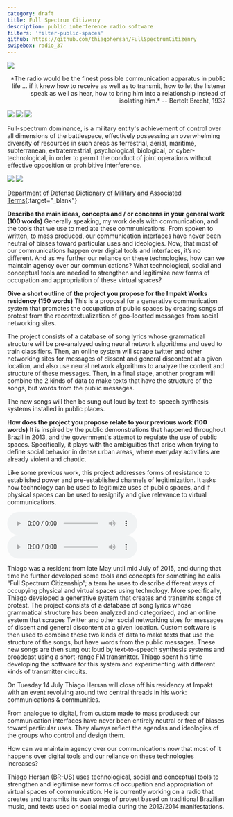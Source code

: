 ```yaml
---
category: draft
title: Full Spectrum Citizenry
description: public interference radio software
filters: 'filter-public-spaces'
github: https://github.com/thiagohersan/FullSpectrumCitizenry
swipebox: radio_37
---
```

![](/assets/projects/full-spectrum-citizenry/diagram.png)

<div style="text-align:right;" markdown="1">
  *The radio would be the finest possible communication apparatus in public life ... if it knew how to receive as well as to transmit, how to let the listener speak as well as hear, how to bring him into a relationship instead of isolating him.*  
  -- Bertolt Brecht, 1932
</div>

![](/assets/projects/full-spectrum-citizenry/radio_3775.jpg)
![](/assets/projects/full-spectrum-citizenry/radio_3781.jpg)
![](/assets/projects/full-spectrum-citizenry/radio_3782.jpg)

Full-spectrum dominance, is a military entity's achievement of control over all dimensions of the battlespace, effectively possessing an overwhelming diversity of resources in such areas as terrestrial, aerial, maritime, subterranean, extraterrestrial, psychological, biological, or cyber-technological, in order to permit the conduct of joint operations without effective opposition or prohibitive interference.

![](/assets/projects/full-spectrum-citizenry/reports.jpg)
![](/assets/projects/full-spectrum-citizenry/fsd.jpg)

[Department of Defense Dictionary of Military and Associated Terms](http://www.dtic.mil/doctrine/new_pubs/jp1_02.pdf){:target="_blank"}

**Describe the main ideas, concepts and / or concerns in your general work (100 words)**
Generally speaking, my work deals with communication, and the tools that we use to mediate these communications. From spoken to written, to mass produced, our communication interfaces have never been neutral of biases toward particular uses and ideologies. Now, that most of our communications happen over digital tools and interfaces, it’s no different. And as we further our reliance on these technologies, how can we maintain agency over our communications? What technological, social and conceptual tools are needed to strengthen and legitimize new forms of occupation and appropriation of these virtual spaces?

**Give a short outline of the project you propose for the Impakt Works residency (150 words)**
This is a proposal for a generative communication system that promotes the occupation of public spaces by creating songs of protest from the recontextualization of geo-located messages from social networking sites.

The project consists of a database of song lyrics whose grammatical structure will be pre-analyzed using neural network algorithms and used to train classifiers. Then, an online system will scrape twitter and other networking sites for messages of dissent and general discontent at a given location, and also use neural network algorithms to analyze the content and structure of these messages. Then, in a final stage, another program will combine the 2 kinds of data to make texts that have the structure of the songs, but words from the public messages.

The new songs will then be sung out loud by text-to-speech synthesis systems installed in public places.

**How does the project you propose relate to your previous work (100 words)**
It is inspired by the public demonstrations that happened throughout Brazil in 2013, and the government's attempt to regulate the use of public spaces. Specifically, it plays with the ambiguities that arise when trying to define social behavior in dense urban areas, where everyday activities are already violent and chaotic.

Like some previous work, this project addresses forms of resistance to established power and pre-established channels of legitimization. It asks how technology can be used to legitimize uses of public spaces, and if physical spaces can be used to resignify and give relevance to virtual communications.

<audio class="audio-player" controls src="/assets/projects/full-spectrum-citizenry/tweet.homem.vox.mp3"></audio>
<audio class="audio-player" controls src="/assets/projects/full-spectrum-citizenry/tweet.tristeza.vox.mp3"></audio>

Thiago was a resident from late May until mid July of 2015, and during that time he further developed some tools and concepts for something he calls “Full Spectrum Citizenship”; a term he uses to describe different ways of occupying physical and virtual spaces using technology. More specifically, Thiago developed a generative system that creates and transmits songs of protest. The project consists of a database of song lyrics whose grammatical structure has been analyzed and categorized, and an online system that scrapes Twitter and other social networking sites for messages of dissent and general discontent at a given location. Custom software is then used to combine these two kinds of data to make texts that use the structure of the songs, but have words from the public messages. These new songs are then sung out loud by text-to-speech synthesis systems and broadcast using a short-range FM transmitter. Thiago spent his time developing the software for this system and experimenting with different kinds of transmitter circuits.


On Tuesday 14 July Thiago Hersan will close off his residency at Impakt with an event revolving around two central threads in his work: communications & communities.

From analogue to digital, from custom made to mass produced: our communication interfaces have never been entirely neutral or free of biases toward particular uses. They always reflect the agendas and ideologies of the groups who control and design them.

How can we maintain agency over our communications now that most of it happens over digital tools and our reliance on these technologies increases?

Thiago Hersan (BR-US) uses technological, social and conceptual tools to strengthen and legitimise new forms of occupation and appropriation of virtual spaces of communication. He is currently working on a radio that creates and transmits its own songs of protest based on traditional Brazilian music, and texts used on social media during the 2013/2014 manifestations.
